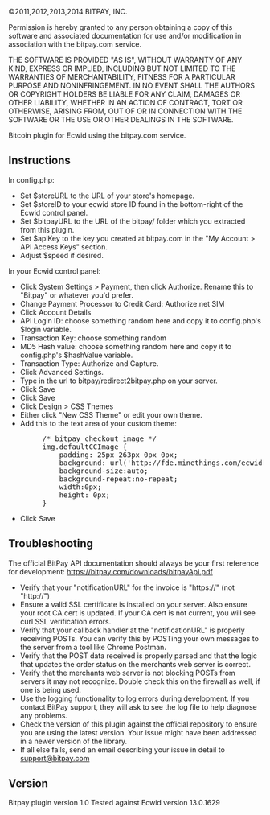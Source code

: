 ©2011,2012,2013,2014 BITPAY, INC.

Permission is hereby granted to any person obtaining a copy of this software and associated documentation for use and/or modification in association with the bitpay.com service.

THE SOFTWARE IS PROVIDED "AS IS", WITHOUT WARRANTY OF ANY KIND, EXPRESS OR IMPLIED, INCLUDING BUT NOT LIMITED TO THE WARRANTIES OF MERCHANTABILITY, FITNESS FOR A PARTICULAR PURPOSE AND NONINFRINGEMENT. IN NO EVENT SHALL THE AUTHORS OR COPYRIGHT HOLDERS BE LIABLE FOR ANY CLAIM, DAMAGES OR OTHER LIABILITY, WHETHER IN AN ACTION OF CONTRACT, TORT OR OTHERWISE, ARISING FROM, OUT OF OR IN CONNECTION WITH THE SOFTWARE OR THE USE OR OTHER DEALINGS IN THE SOFTWARE.

Bitcoin plugin for Ecwid using the bitpay.com service.



Instructions
------------
In config.php:
- Set $storeURL to the URL of your store's homepage.
- Set $storeID to your ecwid store ID found in the bottom-right of the Ecwid control panel.
- Set $bitpayURL to the URL of the bitpay/ folder which you extracted from this plugin.
- Set $apiKey to the key you created at bitpay.com in the "My Account > API Access Keys" section.
- Adjust $speed if desired.
	
In your Ecwid control panel:
- Click System Settings > Payment, then click Authorize.  Rename this to "Bitpay" or whatever you'd prefer.  
- Change Payment Processor to Credit Card: Authorize.net SIM
- Click Account Details
- API Login ID: choose something random here and copy it to config.php's $login variable.
- Transaction Key: choose something random
- MD5 Hash value: choose something random here and copy it to config.php's $hashValue variable.
- Transaction Type: Authorize and Capture.
- Click Advanced Settings.
- Type in the url to bitpay/redirect2bitpay.php on your server.
- Click Save
- Click Save 
- Click Design > CSS Themes
- Either click "New CSS Theme" or edit your own theme.
- Add this to the text area of your custom theme:
<pre>
		/* bitpay checkout image */
		img.defaultCCImage {
			padding: 25px 263px 0px 0px; 
			background: url('http://fde.minethings.com/ecwid/bitpay/bitcoin25.png'); 
			background-size:auto; 
			background-repeat:no-repeat;
			width:0px; 
			height: 0px;
		}
</pre>
- Click Save


Troubleshooting
---------------
The official BitPay API documentation should always be your first reference for development: https://bitpay.com/downloads/bitpayApi.pdf

- Verify that your "notificationURL" for the invoice is "https://" (not "http://")
- Ensure a valid SSL certificate is installed on your server. Also ensure your root CA cert is updated. If your CA cert is not current, you will see curl SSL verification errors.
- Verify that your callback handler at the "notificationURL" is properly receiving POSTs. You can verify this by POSTing your own messages to the server from a tool like Chrome Postman.
- Verify that the POST data received is properly parsed and that the logic that updates the order status on the merchants web server is correct.
- Verify that the merchants web server is not blocking POSTs from servers it may not recognize. Double check this on the firewall as well, if one is being used.
- Use the logging functionality to log errors during development. If you contact BitPay support, they will ask to see the log file to help diagnose any problems.
- Check the version of this plugin against the official repository to ensure you are using the latest version. Your issue might have been addressed in a newer version of the library.
- If all else fails, send an email describing your issue in detail to support@bitpay.com


Version
-------
Bitpay plugin version 1.0
Tested against Ecwid version 13.0.1629

